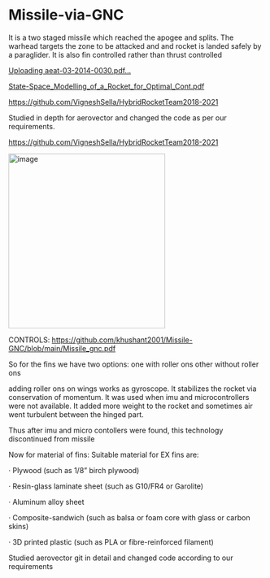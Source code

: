 # Missile-via-GNC
It is a two staged missile which reached the apogee and splits. The warhead targets the zone to be attacked and and rocket is landed safely by a paraglider. It is also fin controlled rather than thrust controlled

[Uploading aeat-03-2014-0030.pdf…]()


[State-Space_Modelling_of_a_Rocket_for_Optimal_Cont.pdf](https://github.com/user-attachments/files/22643088/State-Space_Modelling_of_a_Rocket_for_Optimal_Cont.pdf)


https://github.com/VigneshSella/HybridRocketTeam2018-2021


Studied in depth for aerovector and changed the code as per our requirements.

https://github.com/VigneshSella/HybridRocketTeam2018-2021


<img width="308" height="344" alt="image" src="https://github.com/user-attachments/assets/913ca017-c371-41dc-9a3b-693f7f24a143" />


CONTROLS: https://github.com/khushant2001/Missile-GNC/blob/main/Missile_gnc.pdf


So for the fins we have two options:
one with roller ons other without roller ons


adding roller ons on wings works as gyroscope. It stabilizes the rocket via conservation of momentum. It was used when imu and microcontrollers were not available. It added more weight to the rocket and sometimes air went turbulent between the hinged part.

Thus after imu and micro contollers were found, this technology discontinued from missile


Now for material of fins:
Suitable material for EX fins are:

·       Plywood (such as 1/8” birch plywood)

·       Resin-glass laminate sheet (such as G10/FR4 or Garolite)

·       Aluminum alloy sheet

·       Composite-sandwich (such as balsa or foam core with glass or carbon skins)

·       3D printed plastic (such as PLA or fibre-reinforced filament)


Studied aerovector git in detail and changed code according to our requirements


